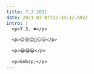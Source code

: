 ```yaml
---
title: 7.3.2021
date: 2021-03-07T12:38:32.592Z
intro: |
  <p>7.3. ❤</p>

  <p>😉😜😊🤔😏😒</p>

  <p>😂😁😀</p>

  <p>&nbsp;</p>
---
```


